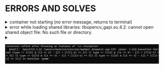 # ERRORS AND SOLVES

<details>
<summary>container not starting (no error message, returns to terminal)</summary>**SOLVE** : docker desktop is probably swithced off, switch it on
<br> 
</details>


<details><summary>error while loading shared libraries: libopencv_gapi.so.4.2: cannot open shared object file: No such file or directory.</summary>
**SOLVE** : although no indication, installing boost solves the problem (dependency issue): apt-get install -y scons libboost-all-dev  </details>

<details><summary>

![Alt text](./images/image.png)
  
  </summary>

 the huge assert  expression evaluates to : <code>( type == 5 || type == 6 || type == 13 || type == 14 ).</code>

 all the <code>&</code>s and <code>>></code>'s and are <a href="https://www.geeksforgeeks.org/bitwise-operators-in-c-cpp/"> bitwise operations.</a>

 reffering back to <a href="https://gist.github.com/yangcha/38f2fa630e223a8546f9b48ebbb3e61a"> cv::Mat types </a> , and mapping the values 5, 6, 13, 14, we can see the types which are supported for the operation that gave the error. : i.e.

 | | C1 | C2 | C3 | C4
|---|---|---|---|---|
|CV_8U|	0|	8|	16|	24
|CV_8S|	1|	9|	17|	25
|CV_16U| 2|	10|	18|	26
|CV_16S| 3|	11|	19|	27
|CV_32S| 4|	12|	20|	28
|CV_32F| 5|	13|	21|	29
|CV_64F| 6|	14|	22|	30

according to the table, the operations are supported only for 1 channel and 2 channel operations for Floats, since matrices are 3 channels, we cant do a lot of such operations for image matrices directly, We will have to do it channel wise.
